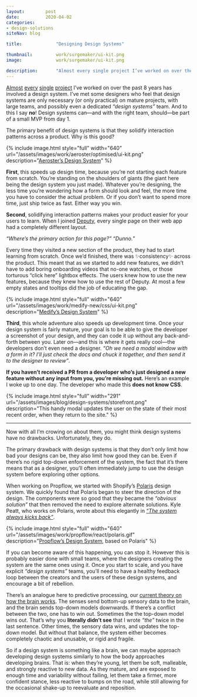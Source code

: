 ```yaml
---
layout:        post
date:          2020-04-02
categories:    
- design-solutions
siteNav: blog

title:             "Designing Design Systems"

thumbnail:         work/surgemaker/ui-kit.png
image:             work/surgemaker/ui-kit.png

description:       "Almost every single project I’ve worked on over the past 8 years has involved a design system. They’re invaluable, but not without drawbacks."
---
```


[<u>Almost</u>](/propflow) [<u>every</u>](/aeroster) [<u>single</u>](/medify) [<u>project</u>](/surgemaker) I’ve worked on over the past 8 years has involved a design system. I’ve met some designers who feel that design systems are only necessary (or only practical) on mature projects, with large teams, and possibly even a dedicated *“design systems”* team. And to this I say **no**! Design systems can—and with the right team, should—be part of a small MVP from day 1.

The primary benefit of design systems is that they solidify interaction patterns across a product. Why is this good?

<p>
  {% include image.html style="full" width="640" url="/assets/images/work/aeroster/optimised/ui-kit.png" description="<a href='/work/aeroster'>Aeroster’s Design System</a>" %}
</p>

**First**, this speeds up design time, because you’re not starting each feature from scratch. You’re standing on the shoulders of giants (the giant here being the design system you just made). Whatever you’re designing, the less time you’re wondering how a form should look and feel, the more time you have to consider the actual problem. Or if you don’t want to spend more time, just ship twice as fast. Either way you win.

**Second**, solidifying interaction patterns makes your product easier for your users to learn. When I joined [Deputy](/work/deputy-3), every single page on their web app had a completely different layout.

*“Where’s the primary action for this page?” “Dunno.”*

Every time they visited a new section of the product, they had to start learning from scratch. Once we’d finished, there was ✨consistency✨ across the product. This meant that as we started to add new features, we didn’t have to add boring onboarding videos that no-one watches, or those torturous “click here” lightbox effects. The users knew how to use the new features, because they knew how to use the rest of Deputy. At most a few empty states and tooltips did the job of educating the gap.

<p>
  {% include image.html style="full" width="640" url="/assets/images/work/medify-new/css/ui-kit.png" description="<a href='/work/medify'>Medify’s Design System</a>" %}
</p>

**Third**, this whole adventure also speeds up development time. Once your design system is fairly mature, your goal is to be able to give the developer a screenshot of your design, and they can code it up without any back-and-forth between you. Later on—and this is where it gets really cool—the developers don’t even need a designer. *“Oh we need a modal window with a form in it? I’ll just check the docs and chuck it together, and then send it to the designer to review”*. 

**If you haven’t received a PR from a developer who’s just designed a new feature without any input from you, you’re missing out.** Here’s an example I woke up to one day. The developer who made this **does not know CSS**. 

<p>
  {% include image.html style="full" width="291" url="/assets/images/blog/design-systems/storefront.png" description="This handy modal updates the user on the state of their most recent order, when they return to the site." %}
</p>

---

Now with all I’m crowing on about them, you might think design systems have no drawbacks. Unfortunately, they do. 

The primary drawback with design systems is that they don’t only limit how bad your designs can be, they also limit how good they can be. Even if there’s no rigid top-down enforcement of the system, the fact that it’s there means that as a designer, you’ll often immediately jump to use the design system before exploring other options.

When working on Propflow, we started with Shopify’s [Polaris](https://polaris.shopify.com/) design system. We quickly found that Polaris began to steer the direction of the design. The components were so good that they became the *“obvious solution”* that then removed the need to explore alternate solutions. Kyle Peatt, who works on Polaris, wrote about this elegantly in [*“The system always kicks back”*](https://ux.shopify.com/the-system-always-kicks-back-d94b945407f2).

<p>
  {% include image.html style="full" width="640" url="/assets/images/work/propflow/react/polaris.gif" description="<a href='/work/propflow'>Propflow’s Design System</a>, based on Polaris" %}
</p>

If you can become aware of this happening, you can stop it. However this is probably easier done with small teams, where the designers creating the system are the same ones using it. Once you start to scale, and you have explicit *“design systems”* teams, you’ll need to have a healthy feedback loop between the creators and the users of these design systems, and encourage a bit of rebellion. 

There’s an analogue here to predictive processing, our [current theory on how the brain works](https://slatestarcodex.com/2017/09/05/book-review-surfing-uncertainty/). The senses send bottom-up sensory data to the brain, and the brain sends top-down models downwards. If there’s a conflict between the two, one has to win out. Sometimes the the top-down model wins out. That’s why you **literally didn’t see** that I wrote *“the”* twice in the last sentence. Other times, the sensory data wins, and updates the top-down model. But without that balance, the system either becomes completely chaotic and unusable, or rigid and fragile. 

So if a design system is something like a brain, we can maybe approach developing design systems similarly to how the body approaches developing brains. That is: when they’re young, let them be soft, malleable, and strongly reactive to new data. As they mature, and are exposed to enough time and variability without failing, let them take a firmer, more confident stance, less reactive to bumps on the road, while still allowing for the occasional shake-up to reevaluate and reposition.